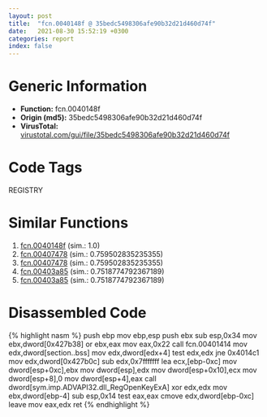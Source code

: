 ```yaml
---
layout: post
title:  "fcn.0040148f @ 35bedc5498306afe90b32d21d460d74f"
date:   2021-08-30 15:52:19 +0300
categories: report
index: false
---
```


# Generic Information
- **Function:** fcn.0040148f
- **Origin (md5):** 35bedc5498306afe90b32d21d460d74f
- **VirusTotal:** [virustotal.com/gui/file/35bedc5498306afe90b32d21d460d74f][virustotal_ref]

# Code Tags
<span class="tag" id="REGISTRY">REGISTRY</span>


# Similar Functions

1. [fcn.0040148f][similar_1_ref] (sim.: 1.0)
2. [fcn.00407478][similar_2_ref] (sim.: 0.759502835235355)
3. [fcn.00407478][similar_3_ref] (sim.: 0.759502835235355)
4. [fcn.00403a85][similar_4_ref] (sim.: 0.7518774792367189)
5. [fcn.00403a85][similar_5_ref] (sim.: 0.7518774792367189)


# Disassembled Code

{% highlight nasm %}
push ebp
mov ebp,esp
push ebx
sub esp,0x34
mov ebx,dword[0x427b38]
or ebx,eax
mov eax,0x22
call fcn.00401414
mov edx,dword[section..bss]
mov edx,dword[edx+4]
test edx,edx
jne 0x4014c1
mov edx,dword[0x427b0c]
sub edx,0x7fffffff
lea ecx,[ebp-0xc]
mov dword[esp+0xc],ebx
mov dword[esp],edx
mov dword[esp+0x10],ecx
mov dword[esp+8],0
mov dword[esp+4],eax
call dword[sym.imp.ADVAPI32.dll_RegOpenKeyExA]
xor edx,edx
mov ebx,dword[ebp-4]
sub esp,0x14
test eax,eax
cmove edx,dword[ebp-0xc]
leave 
mov eax,edx
ret 
{% endhighlight %}


[similar_1_ref]: /report/fcn.0040148f@a3177dc54b85649e8807e665ece12d6a
[similar_2_ref]: /report/fcn.00407478@a3177dc54b85649e8807e665ece12d6a
[similar_3_ref]: /report/fcn.00407478@35bedc5498306afe90b32d21d460d74f
[similar_4_ref]: /report/fcn.00403a85@a3177dc54b85649e8807e665ece12d6a
[similar_5_ref]: /report/fcn.00403a85@35bedc5498306afe90b32d21d460d74f
[virustotal_ref]: https://www.virustotal.com/gui/file/35bedc5498306afe90b32d21d460d74f